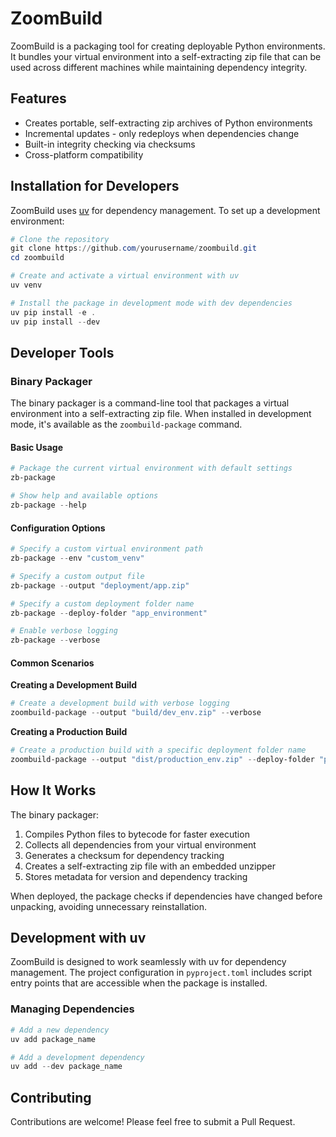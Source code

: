 # ZoomBuild

ZoomBuild is a packaging tool for creating deployable Python environments. It bundles your virtual environment into a self-extracting zip file that can be used across different machines while maintaining dependency integrity.

## Features

- Creates portable, self-extracting zip archives of Python environments
- Incremental updates - only redeploys when dependencies change
- Built-in integrity checking via checksums
- Cross-platform compatibility

## Installation for Developers

ZoomBuild uses [uv](https://github.com/astral-sh/uv) for dependency management. To set up a development environment:

```powershell
# Clone the repository
git clone https://github.com/yourusername/zoombuild.git
cd zoombuild

# Create and activate a virtual environment with uv
uv venv

# Install the package in development mode with dev dependencies
uv pip install -e .
uv pip install --dev
```

## Developer Tools

### Binary Packager

The binary packager is a command-line tool that packages a virtual environment into a self-extracting zip file. When installed in development mode, it's available as the `zoombuild-package` command.

#### Basic Usage

```powershell
# Package the current virtual environment with default settings
zb-package

# Show help and available options
zb-package --help
```

#### Configuration Options

```powershell
# Specify a custom virtual environment path
zb-package --env "custom_venv"

# Specify a custom output file
zb-package --output "deployment/app.zip"

# Specify a custom deployment folder name
zb-package --deploy-folder "app_environment"

# Enable verbose logging
zb-package --verbose
```

#### Common Scenarios

**Creating a Development Build**

```powershell
# Create a development build with verbose logging
zoombuild-package --output "build/dev_env.zip" --verbose
```

**Creating a Production Build**

```powershell
# Create a production build with a specific deployment folder name
zoombuild-package --output "dist/production_env.zip" --deploy-folder "production"
```

## How It Works

The binary packager:

1. Compiles Python files to bytecode for faster execution
2. Collects all dependencies from your virtual environment
3. Generates a checksum for dependency tracking
4. Creates a self-extracting zip file with an embedded unzipper
5. Stores metadata for version and dependency tracking

When deployed, the package checks if dependencies have changed before unpacking, avoiding unnecessary reinstallation.

## Development with uv

ZoomBuild is designed to work seamlessly with uv for dependency management. The project configuration in `pyproject.toml` includes script entry points that are accessible when the package is installed.

### Managing Dependencies

```powershell
# Add a new dependency
uv add package_name

# Add a development dependency
uv add --dev package_name
```

## Contributing

Contributions are welcome! Please feel free to submit a Pull Request.
